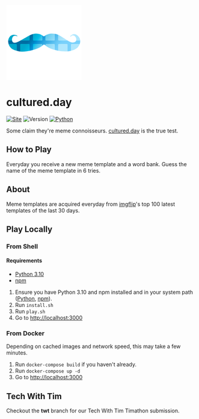 ![[A cultured citizen](cultured.day)](./design/moostache.png)

# cultured.day

[![Site](https://img.shields.io/badge/Play-https%3A%2F%2Fcultured.day-green)](https://cultured.day)
![Version](https://img.shields.io/badge/Latest-v0.0.1-informational)
[![Python](https://img.shields.io/badge/Python-3.9+-important)](https://www.python.org/downloads/release/python-3100/)

Some claim they're meme connoisseurs. [cultured.day](http://cultured.day) is the true test.

## How to Play

Everyday you receive a new meme template and a word bank. Guess the name of the
meme template in 6 tries.

## About

Meme templates are acquired everyday from [imgflip](https://api.imgflip.com/)'s top 100 latest templates of the last 30 days.

## Play Locally

### From Shell

#### Requirements

- [Python 3.10](https://www.python.org/downloads/release/python-3100/)
- [npm](https://docs.npmjs.com/downloading-and-installing-node-js-and-npm)

1. Ensure you have Python 3.10 and npm installed and in your system path ([Python](https://www.tutorialspoint.com/python/python_environment.htm), [npm](https://www.tutorialspoint.com/nodejs/nodejs_environment_setup.htm)).
2. Run `install.sh`
3. Run `play.sh`
4. Go to [http://localhost:3000](http://localhost:3000)

### From Docker

Depending on cached images and network speed, this may take a few minutes.

1. Run `docker-compose build` if you haven't already.
2. Run `docker-compose up -d`
3. Go to [http://localhost:3000](http://localhost:3000)

## Tech With Tim

Checkout the **twt** branch for our Tech With Tim Timathon submission.
